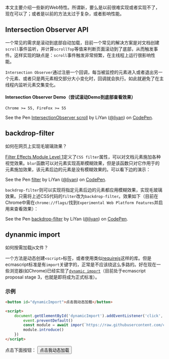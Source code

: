 本文主要介绍一些新的Web特性。所谓新，要么是以前很难实现或者实现不了，现在可以了；或者是以前的方法太过于复杂，或者影响性能。

## Intersection Observer API

一个常见的需求是滚动到底部自动加载，目前一个常见的解决方案是对文档创建`scroll`事件监听，并计算`scrollTop`等值来判断页面滚动到了底部，从而触发事件。这样实现的缺点是：`scroll`事件触发非常频繁，在主线程上运行很影响性能。

`Intersection Observer`通过注册一个回调，每当被监控的元素进入或者退出另一个元素、或者只是两元素相交部分大小变化时，回调就会执行。如此就避免了在主线程内监听元素交集变化。

#### Intersection Observer Demo（尝试滚动Demo到底部查看效果）

`Chrome >= 55, FireFox >= 55`

<p data-height="400" data-theme-id="dark" data-slug-hash="EwXgjq" data-default-tab="result" data-user="liyan" data-embed-version="2" data-pen-title="IntersectionObserver scroll" class="codepen">See the Pen <a href="https://codepen.io/liyan/pen/EwXgjq/">IntersectionObserver scroll</a> by LiYan (<a href="https://codepen.io/liyan">@liyan</a>) on <a href="https://codepen.io">CodePen</a>.</p>
<script async src="https://production-assets.codepen.io/assets/embed/ei.js"></script>

## backdrop-filter

如何在网页上实现毛玻璃效果？

[Filter Effects Module Level 1](https://drafts.fxtf.org/filter-effects/#FilterProperty)定义了`CSS filter`属性，可以对文档元素施加各种视觉效果。`blur`函数可以对元素实现高斯模糊效果，但是该函数只对它作用于的元素施加效果，该元素后边的元素是没有模糊效果的。可以看下边的演示：

<p data-height="400" data-theme-id="dark" data-slug-hash="jGwMRo" data-default-tab="result" data-user="liyan" data-embed-version="2" data-pen-title="filter" class="codepen">See the Pen <a href="https://codepen.io/liyan/pen/jGwMRo/">filter</a> by LiYan (<a href="https://codepen.io/liyan">@liyan</a>) on <a href="https://codepen.io">CodePen</a>.</p>
<script async src="https://production-assets.codepen.io/assets/embed/ei.js"></script>

`backdrop-filter`则可以实现将指定元素后边的元素都应用模糊效果，实现毛玻璃效果。只需将上述CSS代码的`filter`改为`backdrop-filter`。效果如下（目前在Chrome中需在`chrome://flags/`找到`Experimental Web Platform Features`并启用来查看效果）：

<p data-height="400" data-theme-id="dark" data-slug-hash="gGRLPB" data-default-tab="result" data-user="liyan" data-embed-version="2" data-pen-title="backdrop-filter" class="codepen">See the Pen <a href="https://codepen.io/liyan/pen/gGRLPB/">backdrop-filter</a> by LiYan (<a href="https://codepen.io/liyan">@liyan</a>) on <a href="https://codepen.io">CodePen</a>.</p>
<script async src="https://production-assets.codepen.io/assets/embed/ei.js"></script>

## dynanmic import

如何按需加载js文件？

一个方法是动态创建`<script>`标签，或者使用类似[requirejs](http://requirejs.org/)这样的库。但是ecmascript标准是有`import`关键字的，正常是不应该绕这么多路的。好在现在一些浏览器(如Chrome)已经实现了[`dynamic import`](https://github.com/tc39/proposal-dynamic-import)（目前处于ecmascript proposal stage 3，也就是即将成为正式标准）。

### 示例

```html
<button id="dynamicImport">点击我动态加载</button>

<script>
    document.getElementById('dynamicImport').addEventListener('click', async (event) => {
        event.preventDefault()
        const module = await impor(`https://raw.githubusercontent.com/clumsyme/learn/d6f1db41122ca3b36068ba08ab8ed0e8686355b3/js/dynamicImport.js`);
        module.introduce()
    })
</script>
```

点击下面按钮：
<button id="dynamicImport">点击我动态加载</button>

<script>
    document.getElementById('dynamicImport').addEventListener('click', async (event) => {
        event.preventDefault()
        const module = await import(`https://raw.githubusercontent.com/clumsyme/learn/d6f1db41122ca3b36068ba08ab8ed0e8686355b3/js/dynamicImport.js`);
        module.introduce()
    })
</script>